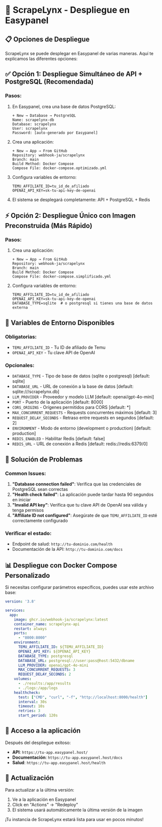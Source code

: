 # 🚀 ScrapeLynx - Despliegue en Easypanel

## 📋 Opciones de Despliegue

ScrapeLynx se puede desplegar en Easypanel de varias maneras. Aquí te explicamos las diferentes opciones:

## ✅ Opción 1: Despliegue Simultáneo de API + PostgreSQL (Recomendada)

### Pasos:
1. En Easypanel, crea una base de datos PostgreSQL:
   ```
   + New → Database → PostgreSQL
   Name: scrapelynx-db
   Database: scrapelynx
   User: scrapelynx
   Password: [auto-generado por Easypanel]
   ```

2. Crea una aplicación:
   ```
   + New → App → From GitHub
   Repository: webhook-ja/scrapelynx
   Branch: main
   Build Method: Docker Compose
   Compose File: docker-compose.optimizado.yml
   ```

3. Configura variables de entorno:
   ```env
   TEMU_AFFILIATE_ID=tu_id_de_afiliado
   OPENAI_API_KEY=sk-tu-api-key-de-openai
   ```

4. El sistema se desplegará completamente: API + PostgreSQL + Redis

## ⚡ Opción 2: Despliegue Único con Imagen Preconstruida (Más Rápido)

### Pasos:
1. Crea una aplicación:
   ```
   + New → App → From GitHub
   Repository: webhook-ja/scrapelynx
   Branch: main
   Build Method: Docker Compose
   Compose File: docker-compose.simplificado.yml
   ```

2. Configura variables de entorno:
   ```env
   TEMU_AFFILIATE_ID=tu_id_de_afiliado
   OPENAI_API_KEY=sk-tu-api-key-de-openai
   DATABASE_TYPE=sqlite  # o postgresql si tienes una base de datos externa
   ```

## 🔄 Variables de Entorno Disponibles

### Obligatorias:
- `TEMU_AFFILIATE_ID` - Tu ID de afiliado de Temu
- `OPENAI_API_KEY` - Tu clave API de OpenAI

### Opcionales:
- `DATABASE_TYPE` - Tipo de base de datos (sqlite o postgresql) [default: sqlite]
- `DATABASE_URL` - URL de conexión a la base de datos [default: sqlite:///scrapelynx.db]
- `LLM_PROVIDER` - Proveedor y modelo LLM [default: openai/gpt-4o-mini]
- `PORT` - Puerto de la aplicación [default: 8000]
- `CORS_ORIGINS` - Orígenes permitidos para CORS [default: *]
- `MAX_CONCURRENT_REQUESTS` - Requests concurrentes máximos [default: 3]
- `REQUEST_DELAY_SECONDS` - Retraso entre requests en segundos [default: 2]
- `ENVIRONMENT` - Modo de entorno (development o production) [default: production]
- `REDIS_ENABLED` - Habilitar Redis [default: false]
- `REDIS_URL` - URL de conexión a Redis [default: redis://redis:6379/0]

## 🔧 Solución de Problemas

### Common Issues:

1. **"Database connection failed"**: Verifica que las credenciales de PostgreSQL sean correctas
2. **"Health check failed"**: La aplicación puede tardar hasta 90 segundos en iniciar
3. **"Invalid API key"**: Verifica que tu clave API de OpenAI sea válida y tenga permisos
4. **"Affiliate ID not configured"**: Asegúrate de que `TEMU_AFFILIATE_ID` esté correctamente configurado

### Verificar el estado:
- Endpoint de salud: `http://tu-dominio.com/health`
- Documentación de la API: `http://tu-dominio.com/docs`

## 📊 Despliegue con Docker Compose Personalizado

Si necesitas configurar parámetros específicos, puedes usar este archivo base:

```yaml
version: '3.8'

services:
  app:
    image: ghcr.io/webhook-ja/scrapelynx:latest
    container_name: scrapelynx-api
    restart: always
    ports:
      - "8000:8000"
    environment:
      TEMU_AFFILIATE_ID: ${TEMU_AFFILIATE_ID}
      OPENAI_API_KEY: ${OPENAI_API_KEY}
      DATABASE_TYPE: postgresql
      DATABASE_URL: postgresql://user:pass@host:5432/dbname
      LLM_PROVIDER: openai/gpt-4o-mini
      MAX_CONCURRENT_REQUESTS: 3
      REQUEST_DELAY_SECONDS: 2
    volumes:
      - ./results:/app/results
      - ./logs:/app/logs
    healthcheck:
      test: ["CMD", "curl", "-f", "http://localhost:8000/health"]
      interval: 30s
      timeout: 10s
      retries: 3
      start_period: 120s
```

## 🚀 Acceso a la aplicación

Después del despliegue exitoso:
- **API**: `https://tu-app.easypanel.host/`
- **Documentación**: `https://tu-app.easypanel.host/docs`
- **Salud**: `https://tu-app.easypanel.host/health`

## 🔄 Actualización

Para actualizar a la última versión:
1. Ve a la aplicación en Easypanel
2. Click en "Actions" → "Redeploy"
3. El sistema usará automáticamente la última versión de la imagen

¡Tu instancia de ScrapeLynx estará lista para usar en pocos minutos!